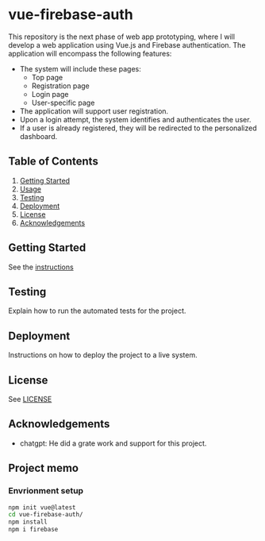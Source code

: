 # vue-firebase-auth
This repository is the next phase of web app prototyping, where I will develop a web application using Vue.js and Firebase authentication.
The application will encompass the following features:
- The system will include these pages:
  - Top page
  - Registration page
  - Login page
  - User-specific page
- The application will support user registration.
- Upon a login attempt, the system identifies and authenticates the user.
- If a user is already registered, they will be redirected to the personalized dashboard.

## Table of Contents
1. [Getting Started](#getting-started)
2. [Usage](#usage)
3. [Testing](#testing)
4. [Deployment](#deployment)
5. [License](#license)
6. [Acknowledgements](#acknowledgements)

## Getting Started
See the [instructions](./vue-firebase-auth/README.md)

## Testing
Explain how to run the automated tests for the project.

## Deployment
Instructions on how to deploy the project to a live system.

## License
See [LICENSE](./LICENSE)

## Acknowledgements
- chatgpt: He did a grate work and support for this project.

## Project memo

### Envrionment setup
```bash
npm init vue@latest
cd vue-firebase-auth/
npm install
npm i firebase
```